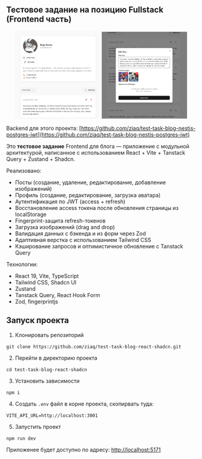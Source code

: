 ## Тестовое задание на позицию Fullstack (Frontend часть)
<p align="center">
  <img src="./public/readme-pic-3.png" width="45%" />
  <img src="./public/readme-pic-2.png" width="45%" />
</p>

Backend для этого проекта: [https://github.com/ziaq/test-task-blog-nestjs-postgres-jwt](https://github.com/ziaq/test-task-blog-nestjs-postgres-jwt)

Это **тестовое задание** Frontend для блога — приложение с модульной архитектурой, написанное с использованием  React + Vite + Tanstack Query + Zustand + Shadcn.

Реализовано:
- Посты (создание, удаление, редактирование, добавление изображений)
- Профиль (создание, редактирование, загрузка аватара)
- Аутентификация по JWT (access + refresh)
- Восстановление access токена после обновления страницы из localStorage
- Fingerprint-защита refresh-токенов
- Загрузка изображений (drag and drop)
- Валидация данных с бэкенда и из форм через Zod
- Адаптивная верстка с использованием Tailwind CSS
- Кэширование запросов и оптимистичное обновление с Tanstack Query

Технологии:

- React 19, Vite, TypeScript
- Tailwind CSS, Shadcn UI
- Zustand
- Tanstack Query, React Hook Form
- Zod, fingerprintjs

## Запуск проекта

1. Клонировать репозиторий

```
git clone https://github.com/ziaq/test-task-blog-react-shadcn.git
```

2. Перейти в директорию проекта
```
cd test-task-blog-react-shadcn
```

3. Установить зависимости

```
npm i
```

4. Создать `.env` файл в корне проекта, скопирвать туда:

```
VITE_API_URL=http://localhost:3001
```

5. Запустить проект

```
npm run dev
```

Приложенее будет доступно по адресу: [http://localhost:5171](http://localhost:5171 "http://localhost:5171")